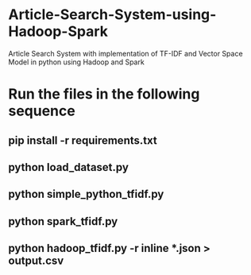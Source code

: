 # Article-Search-System-using-Hadoop-Spark
Article Search System with implementation of TF-IDF and Vector Space Model in python using Hadoop and Spark


# Run the files in the following sequence

## pip install -r requirements.txt
## python load_dataset.py
## python simple_python_tfidf.py
## python spark_tfidf.py
## python hadoop_tfidf.py -r inline *.json > output.csv
